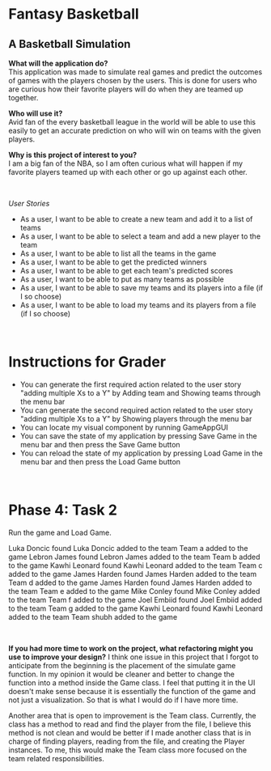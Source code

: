 # Fantasy Basketball
## A Basketball Simulation

**What will the application do?** <br>
This application was made to simulate real games and predict the
outcomes of games with the players chosen by the users. This is done
for users who are curious how their favorite players will do when they are
teamed up together.

**Who will use it?** <br>
Avid fan of the every basketball league in the world will be able to use
this easily to get an accurate prediction on who will win on teams with the
given players.

**Why is this project of interest to you?** <br>
I am a big fan of the NBA, so I am often curious what will happen
if my favorite players teamed up with each other or go up against each
other.

<br>

*User Stories*
- As a user, I want to be able to create a new team and add it to a list of teams
- As a user, I want to be able to select a team and add a new player to the team
- As a user, I want to be able to list all the teams in the game
- As a user, I want to be able to get the predicted winners
- As a user, I want to be able to get each team's predicted scores
- As a user, I want to be able to put as many teams as possible
- As a user, I want to be able to save my teams and its players into a file (if I so choose)
- As a user, I want to be able to load my teams and its players from a file (if I so choose)

<br>

# Instructions for Grader

- You can generate the first required action related to the user story "adding multiple Xs to a Y" by Adding team and Showing teams through the menu bar
- You can generate the second required action related to the user story "adding multiple Xs to a Y" by Showing players through the menu bar
- You can locate my visual component by running GameAppGUI
- You can save the state of my application by pressing Save Game in the menu bar and then press the Save Game button
- You can reload the state of my application by pressing Load Game in the menu bar and then press the Load Game button

<br>

# Phase 4: Task 2

Run the game and Load Game.

Luka Doncic found
Luka Doncic added to the team
Team a added to the game
Lebron James found
Lebron James added to the team
Team b added to the game
Kawhi Leonard found
Kawhi Leonard added to the team
Team c added to the game
James Harden found
James Harden added to the team
Team d added to the game
James Harden found
James Harden added to the team
Team e added to the game
Mike Conley found
Mike Conley added to the team
Team f added to the game
Joel Embiid found
Joel Embiid added to the team
Team g added to the game
Kawhi Leonard found
Kawhi Leonard added to the team
Team shubh added to the game

<br>

**If you had more time to work on the project, what refactoring might you use to improve your design?**
I think one issue in this project that I forgot to anticipate from the beginning is the placement of the simulate game function. 
In my opinion it would be cleaner and better to change the function into a method inside the Game class. 
I feel that putting it in the UI doesn't make sense because it is essentially the function of the game and not just a visualization. 
So that is what I would do if I have more time.

Another area that is open to improvement is the Team class. Currently, the class has a method to read and find the player from the file,
I believe this method is not clean and would be better if I made another class that is in charge of finding players, reading from the file,
and creating the Player instances. To me, this would make the Team class more focused on the team related responsibilities.



